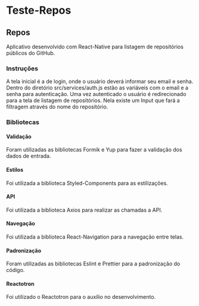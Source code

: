 # Teste-Repos

## Repos
Aplicativo desenvolvido com React-Native para listagem de repositórios públicos do GitHub.

### Instruções
A tela inicial é a de login, onde o usuário deverá informar seu email e senha. Dentro do diretório src/services/auth.js estão as
variáveis com o email e a senha para autenticação. Uma vez autenticado o usuário é redirecionado para a tela de listagem de 
repositórios. Nela existe um Input que fará a filtragem através do nome do repositório.

### Bibliotecas

#### Validação 
Foram utilizadas as bibliotecas Formik e Yup para fazer a validação dos dados de entrada.

#### Estilos
Foi utilizada a biblioteca Styled-Components para as estilizações.

#### API
Foi utilizada a biblioteca Axios para realizar as chamadas a API.

#### Navegação 
Foi utilizada a biblioteca React-Navigation para a navegação entre telas.

#### Padronização 
Foram utilizadas as bibliotecas Eslint e Prettier para a padronização do código.

#### Reactotron
Foi utilizado o Reactotron para o auxílio no desenvolvimento.
